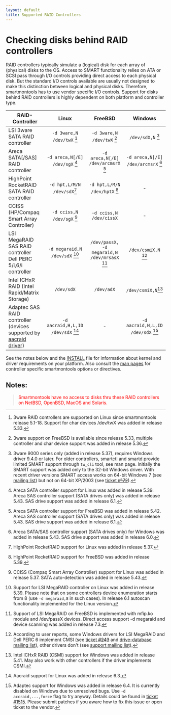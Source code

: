 ```yaml
---
layout: default
title: Supported RAID Controllers
---
```


# Checking disks behind RAID controllers

RAID controllers typically simulate a (logical) disk for each array of (physical) disks to the OS. Access to SMART functionality relies on ATA or SCSI pass through I/O controls providing direct access to each physical disk. But the standard I/O controls available are usually not designed to make this distinction between logical and physical disks. Therefore, smartmontools has to use vendor specific I/O controls. Support for disks behind RAID controllers is highly dependent on both platform and controller type. 

| RAID-Controller | Linux | FreeBSD | Windows |
| --------------- | :---: | :-----: | :-----: |
| LSI 3ware SATA RAID controller | `-d 3ware,N /dev/twX` [^1] | `-d 3ware,N /dev/twX` [^2] | `/dev/sdX,N` [^3] |
| Areca SATA[/SAS] RAID controller | `-d areca,N[/E] /dev/sgX` [^4] | `-d areca,N[/E] /dev/arcmsrX` [^11] | `-d areca,N[/E] /dev/arcmsrX` [^12] |
| HighPoint RocketRAID SATA RAID controller | `-d hpt,L/M/N /dev/sdX`[^5] | `-d hpt,L/M/N /dev/hptX` [^6] | - |
| CCISS (HP/Compaq Smart Array Controller) | `-d cciss,N /dev/sgX` [^7] | `-d cciss,N /dev/cissX` | - |
| LSI MegaRAID SAS RAID controller Dell PERC 5/i,6/i controller | `-d megaraid,N /dev/sdX` [^8] | `/dev/passX, -d megaraid,N /dev/mrsasX` [^9] | `/dev/csmiX,N` [^13] |
| Intel ICHxR RAID (Intel Rapid/Matrix Storage) | `/dev/sdX` | `/dev/adX` | `/dev/csmiX,N`[^10] |
| Adaptec SAS RAID controller (devices supported by <a class="ext-link" href="https://www.kernel.org/doc/Documentation/scsi/aacraid.txt"><span class="icon"></span>aacraid driver</a>) | `-d aacraid,H,L,ID /dev/sdX` [^14] | - | `-d aacraid,H,L,ID /dev/sdX` [^15] |

See the notes below and the <a class="ext-link" href="https://trac.smartmontools.org/browser/trunk/smartmontools/INSTALL"><span class="icon"></span>INSTALL</a><a class="ziplink" href="https://trac.smartmontools.org/export/HEAD/trunk/smartmontools/INSTALL" title="Download"><span class="icon"></span></a> file for information about kernel and driver requirements on your platform.
Also consult the <a href="/docs.html#man-pages">man pages</a> for controller specific smartmontools options or directives.

## Notes:
>   <font color="red">Smartmontools have no access to disks thru these RAID controllers on NetBSD, OpenBSD, MacOS and Solaris.</font><br>

[^1]: 3ware RAID controllers are supported on Linux since smartmontools release 5.1-18. Support for char devices /dev/twX was added in release 5.33.
[^2]: 3ware support on FreeBSD is available since release 5.33, multiple controller and char device support was added in release 5.36.
[^3]: 3ware 9000 series only (added in release 5.37), requires Windows driver 9.4.0 or later. For older controllers, smartctl and smartd provide limited SMART support through `tw_cli` tool, see man page. Initially the SMART support was added only to the 32-bit Windows driver. With recent driver versions SMART access works on 64-bit Windows 7 (see <a class="ext-link" href="http://sourceforge.net/mailarchive/forum.php?thread_name=20110420135554.701c2163%40linux.localdomain&forum_name=smartmontools-support"><span class="icon"></span>mailing list</a>) but not on 64-bit XP/2003 (see <a class="ext-link" href="https://trac.smartmontools.org/ticket/172"><span class="icon"></span>ticket ~~#172~~</a>).
[^4]: Areca SATA controller support for Linux was added in release 5.39. Areca SAS controller support (SATA drives only) was added in release 5.43. SAS drive support was added in release 6.1.
[^5]: HighPoint RocketRAID support for Linux was added in release 5.37.
[^6]: HighPoint RocketRAID support for FreeBSD was added in release 5.39.
[^7]: CCISS (Compaq Smart Array Controller) support for Linux was added in release 5.37. SATA auto-detection was added in release 5.43.
[^8]: Support for LSI MegaRAID controller on Linux was added in release 5.39. Please note that on some controllers device enumeration starts from 8 (use `-d megaraid,8` in such cases). In release 6.1 autoscan functionality implemented for the Linux version.
[^9]: Support of LSI MegaRAID on FreeBSD is implemented with mfip.ko module and /dev/passX devices. Direct access support -d megaraid and device scanning was added in release 7.3.
[^10]: Intel ICHxR RAID (CSMI) support for Windows was added in release 5.41. May also work with other controllers if the driver implements CSMI.
[^11]: Areca SATA controller support for FreeBSD was added in release 5.42. Areca SAS controller support (SATA drives only) was added in release 5.43. SAS drive support was added in release 6.1.
[^12]: Areca SATA/SAS controller support (SATA drives only) for Windows was added in release 5.43. SAS drive support was added in release 6.0.
[^13]: According to user reports, some Windows drivers for LSI MegaRAID and Dell PERC 6 implement CMSI (see <a class="ext-link" href="https://trac.smartmontools.org/ticket/243#comment:7"><span class="icon"></span>ticket ~~#243~~</a> and <a class="ext-link" href="http://sourceforge.net/p/smartmontools/mailman/message/30879378/"><span class="icon"></span>drive-database mailing list</a>), other drivers don't (see <a class="ext-link" href="http://sourceforge.net/p/smartmontools/mailman/message/31525054/"><span class="icon"></span>support mailing list)</a>.
[^14]: Aacraid support for Linux was added in release 6.3.
[^15]: Adaptec support for Windows was added in release 6.4. It is currently disabled on Windows due to unresolved bugs. Use `-d accraid,...,force` flag to try anyway. Details could be found in <a class="ext-link" href="https:/trac.smartmontools.org/ticket/1515"><span class="icon"></span>ticket #1515</a>. Please submit patches if you aware how to fix this issue or open ticket to the vendor.
